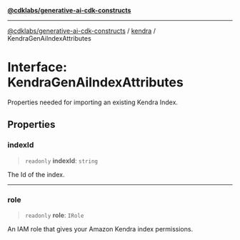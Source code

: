 [**@cdklabs/generative-ai-cdk-constructs**](../../../../README.md)

***

[@cdklabs/generative-ai-cdk-constructs](../../../../README.md) / [kendra](../README.md) / KendraGenAiIndexAttributes

# Interface: KendraGenAiIndexAttributes

Properties needed for importing an existing Kendra Index.

## Properties

### indexId

> `readonly` **indexId**: `string`

The Id of the index.

***

### role

> `readonly` **role**: `IRole`

An IAM role that gives your Amazon Kendra index permissions.
